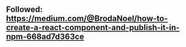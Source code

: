 ## Followed: https://medium.com/@BrodaNoel/how-to-create-a-react-component-and-publish-it-in-npm-668ad7d363ce
